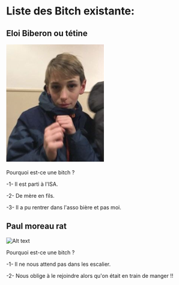 <html>


<body> 
<h1>Liste des Bitch existante:</h1>
<h2>Eloi Biberon ou tétine </h2>

![Alt text](image.png)

<p> Pourquoi est-ce une bitch ?</p>

<p>-1- Il est parti à l'ISA.</p>
<P>-2- De mère en fils. </p>
<P>-3- Il a pu rentrer dans l'asso bière et pas moi.</p>




<h2>Paul moreau rat</h2>

![Alt text](image-3.png)

<p> Pourquoi est-ce une bitch ?</P>
<p> -1- Il ne nous attend pas dans les escalier.</p> 
<P> -2- Nous oblige à le rejoindre alors qu'on était en train de manger !! </p>

